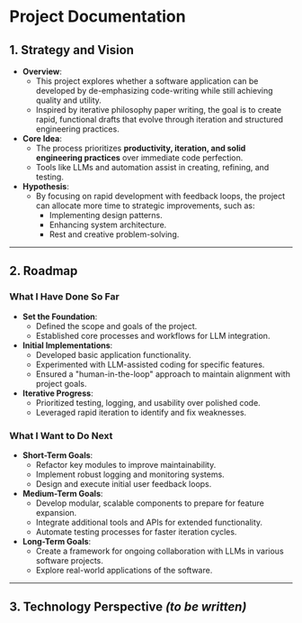 # Project Documentation

## 1. **Strategy and Vision**
   - **Overview**:
     - This project explores whether a software application can be developed by de-emphasizing code-writing while still achieving quality and utility. 
     - Inspired by iterative philosophy paper writing, the goal is to create rapid, functional drafts that evolve through iteration and structured engineering practices.
   - **Core Idea**:
     - The process prioritizes **productivity, iteration, and solid engineering practices** over immediate code perfection.
     - Tools like LLMs and automation assist in creating, refining, and testing.
   - **Hypothesis**:
     - By focusing on rapid development with feedback loops, the project can allocate more time to strategic improvements, such as:
       - Implementing design patterns.
       - Enhancing system architecture.
       - Rest and creative problem-solving.

---

## 2. **Roadmap**

### **What I Have Done So Far**
   - **Set the Foundation**:
     - Defined the scope and goals of the project.
     - Established core processes and workflows for LLM integration.
   - **Initial Implementations**:
     - Developed basic application functionality.
     - Experimented with LLM-assisted coding for specific features.
     - Ensured a "human-in-the-loop" approach to maintain alignment with project goals.
   - **Iterative Progress**:
     - Prioritized testing, logging, and usability over polished code.
     - Leveraged rapid iteration to identify and fix weaknesses.

### **What I Want to Do Next**
   - **Short-Term Goals**:
     - Refactor key modules to improve maintainability.
     - Implement robust logging and monitoring systems.
     - Design and execute initial user feedback loops.
   - **Medium-Term Goals**:
     - Develop modular, scalable components to prepare for feature expansion.
     - Integrate additional tools and APIs for extended functionality.
     - Automate testing processes for faster iteration cycles.
   - **Long-Term Goals**:
     - Create a framework for ongoing collaboration with LLMs in various software projects.
     - Explore real-world applications of the software.

---

## 3. **Technology Perspective** *(to be written)*

